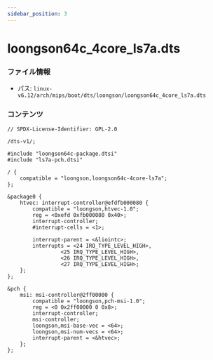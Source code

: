 ```yaml
---
sidebar_position: 3
---
```

# loongson64c_4core_ls7a.dts

### ファイル情報

- パス: `linux-v6.12/arch/mips/boot/dts/loongson/loongson64c_4core_ls7a.dts`

### コンテンツ

```dts
// SPDX-License-Identifier: GPL-2.0

/dts-v1/;

#include "loongson64c-package.dtsi"
#include "ls7a-pch.dtsi"

/ {
	compatible = "loongson,loongson64c-4core-ls7a";
};

&package0 {
	htvec: interrupt-controller@efdfb000080 {
		compatible = "loongson,htvec-1.0";
		reg = <0xefd 0xfb000080 0x40>;
		interrupt-controller;
		#interrupt-cells = <1>;

		interrupt-parent = <&liointc>;
		interrupts = <24 IRQ_TYPE_LEVEL_HIGH>,
			     <25 IRQ_TYPE_LEVEL_HIGH>,
			     <26 IRQ_TYPE_LEVEL_HIGH>,
			     <27 IRQ_TYPE_LEVEL_HIGH>;
	};
};

&pch {
	msi: msi-controller@2ff00000 {
		compatible = "loongson,pch-msi-1.0";
		reg = <0 0x2ff00000 0 0x8>;
		interrupt-controller;
		msi-controller;
		loongson,msi-base-vec = <64>;
		loongson,msi-num-vecs = <64>;
		interrupt-parent = <&htvec>;
	};
};

```
